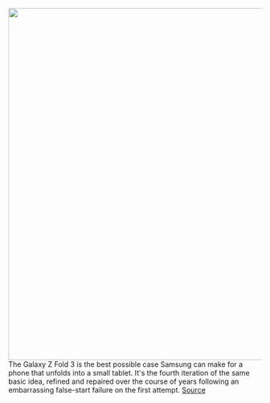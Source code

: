 <img src='https://cdn0.vox-cdn.com/hermano/verge/product/image/9667/dbohn_210820_4722_0003sq.jpg' width='700px' /><br/>
The Galaxy Z Fold 3 is the best possible case Samsung can make for a phone that unfolds into a small tablet. It's the fourth iteration of the same basic idea, refined and repaired over the course of years following an embarrassing false-start failure on the first attempt.
<a href='https://www.theverge.com/22638257/samsung-galaxy-z-fold-3-review'> Source <a/>
